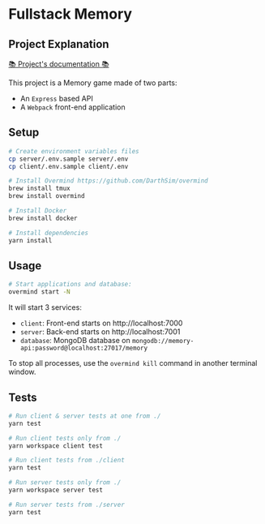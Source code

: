 # Fullstack Memory
## Project Explanation

[📚 Project's documentation 📚](./docs/README.md)

This project is a Memory game made of two parts:
- An `Express` based API
- A `Webpack` front-end application

## Setup

```bash
# Create environment variables files
cp server/.env.sample server/.env
cp client/.env.sample client/.env

# Install Overmind https://github.com/DarthSim/overmind
brew install tmux
brew install overmind

# Install Docker
brew install docker

# Install dependencies
yarn install
```

## Usage

```bash
# Start applications and database:
overmind start -N
```
It will start 3 services:
- `client`: Front-end starts on http://localhost:7000
- `server`: Back-end starts on http://localhost:7001
- `database`: MongoDB database on `mongodb://memory-api:password@localhost:27017/memory`

To stop all processes, use the `overmind kill` command in another terminal window.

## Tests

```bash
# Run client & server tests at one from ./
yarn test

# Run client tests only from ./
yarn workspace client test

# Run client tests from ./client
yarn test

# Run server tests only from ./
yarn workspace server test

# Run server tests from ./server
yarn test
```

